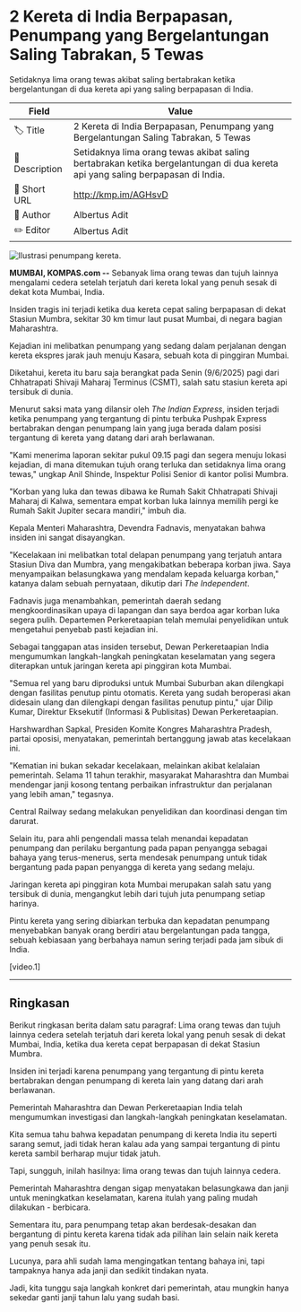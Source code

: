# 2 Kereta di India Berpapasan, Penumpang yang Bergelantungan Saling Tabrakan, 5 Tewas

Setidaknya lima orang tewas akibat saling bertabrakan ketika bergelantungan di dua kereta api yang saling berpapasan di India.

| Field         | Value                                                       |
|---------------|-------------------------------------------------------------|
| 🏷️ Title       | 2 Kereta di India Berpapasan, Penumpang yang Bergelantungan Saling Tabrakan, 5 Tewas |
| 📝 Description | Setidaknya lima orang tewas akibat saling bertabrakan ketika bergelantungan di dua kereta api yang saling berpapasan di India. |
| 🔗 Short URL   | http://kmp.im/AGHsvD |
| 👤 Author      | Albertus Adit |
| ✏️ Editor      | Albertus Adit |

![Ilustrasi penumpang kereta.](https://asset.kompas.com/crops/FZMHmshvmWecTZtMjn4XnE30nT8=/0x149:2048x1515/750x500/data/photo/2025/02/17/67b2ca87c8069.jpg)

**MUMBAI, KOMPAS.com --** Sebanyak lima orang tewas dan tujuh lainnya mengalami cedera setelah terjatuh dari kereta lokal yang penuh sesak di dekat kota Mumbai, India.

Insiden tragis ini terjadi ketika dua kereta cepat saling berpapasan di dekat Stasiun Mumbra, sekitar 30 km timur laut pusat Mumbai, di negara bagian Maharashtra.

Kejadian ini melibatkan penumpang yang sedang dalam perjalanan dengan kereta ekspres jarak jauh menuju Kasara, sebuah kota di pinggiran Mumbai.

Diketahui, kereta itu baru saja berangkat pada Senin (9/6/2025) pagi dari Chhatrapati Shivaji Maharaj Terminus (CSMT), salah satu stasiun kereta api tersibuk di dunia.

Menurut saksi mata yang dilansir oleh *The Indian Express*, insiden terjadi ketika penumpang yang tergantung di pintu terbuka Pushpak Express bertabrakan dengan penumpang lain yang juga berada dalam posisi tergantung di kereta yang datang dari arah berlawanan.

"Kami menerima laporan sekitar pukul 09.15 pagi dan segera menuju lokasi kejadian, di mana ditemukan tujuh orang terluka dan setidaknya lima orang tewas," ungkap Anil Shinde, Inspektur Polisi Senior di kantor polisi Mumbra.

"Korban yang luka dan tewas dibawa ke Rumah Sakit Chhatrapati Shivaji Maharaj di Kalwa, sementara empat korban luka lainnya memilih pergi ke Rumah Sakit Jupiter secara mandiri," imbuh dia.

Kepala Menteri Maharashtra, Devendra Fadnavis, menyatakan bahwa insiden ini sangat disayangkan.

\"Kecelakaan ini melibatkan total delapan penumpang yang terjatuh antara Stasiun Diva dan Mumbra, yang mengakibatkan beberapa korban jiwa. Saya menyampaikan belasungkawa yang mendalam kepada keluarga korban,\" katanya dalam sebuah pernyataan, dikutip dari *The Independent*.

Fadnavis juga menambahkan, pemerintah daerah sedang mengkoordinasikan upaya di lapangan dan saya berdoa agar korban luka segera pulih. Departemen Perkeretaapian telah memulai penyelidikan untuk mengetahui penyebab pasti kejadian ini.

Sebagai tanggapan atas insiden tersebut, Dewan Perkeretaapian India mengumumkan langkah-langkah peningkatan keselamatan yang segera diterapkan untuk jaringan kereta api pinggiran kota Mumbai.

\"Semua rel yang baru diproduksi untuk Mumbai Suburban akan dilengkapi dengan fasilitas penutup pintu otomatis. Kereta yang sudah beroperasi akan didesain ulang dan dilengkapi dengan fasilitas penutup pintu,\" ujar Dilip Kumar, Direktur Eksekutif (Informasi & Publisitas) Dewan Perkeretaapian.

Harshwardhan Sapkal, Presiden Komite Kongres Maharashtra Pradesh, partai oposisi, menyatakan, pemerintah bertanggung jawab atas kecelakaan ini.

\"Kematian ini bukan sekadar kecelakaan, melainkan akibat kelalaian pemerintah. Selama 11 tahun terakhir, masyarakat Maharashtra dan Mumbai mendengar janji kosong tentang perbaikan infrastruktur dan perjalanan yang lebih aman,\" tegasnya.

Central Railway sedang melakukan penyelidikan dan koordinasi dengan tim darurat.

Selain itu, para ahli pengendali massa telah menandai kepadatan penumpang dan perilaku bergantung pada papan penyangga sebagai bahaya yang terus-menerus, serta mendesak penumpang untuk tidak bergantung pada papan penyangga di kereta yang sedang melaju.

Jaringan kereta api pinggiran kota Mumbai merupakan salah satu yang tersibuk di dunia, mengangkut lebih dari tujuh juta penumpang setiap harinya.

Pintu kereta yang sering dibiarkan terbuka dan kepadatan penumpang menyebabkan banyak orang berdiri atau bergelantungan pada tangga, sebuah kebiasaan yang berbahaya namun sering terjadi pada jam sibuk di India.

\[video.1\]

---
## Ringkasan

Berikut ringkasan berita dalam satu paragraf: Lima orang tewas dan tujuh lainnya cedera setelah terjatuh dari kereta lokal yang penuh sesak di dekat Mumbai, India, ketika dua kereta cepat berpapasan di dekat Stasiun Mumbra.

 Insiden ini terjadi karena penumpang yang tergantung di pintu kereta bertabrakan dengan penumpang di kereta lain yang datang dari arah berlawanan.

 Pemerintah Maharashtra dan Dewan Perkeretaapian India telah mengumumkan investigasi dan langkah-langkah peningkatan keselamatan.



Kita semua tahu bahwa kepadatan penumpang di kereta India itu seperti sarang semut, jadi tidak heran kalau ada yang sampai tergantung di pintu kereta sambil berharap mujur tidak jatuh.

 Tapi, sungguh, inilah hasilnya: lima orang tewas dan tujuh lainnya cedera.

 Pemerintah Maharashtra dengan sigap menyatakan belasungkawa dan janji untuk meningkatkan keselamatan, karena itulah yang paling mudah dilakukan - berbicara.

 Sementara itu, para penumpang tetap akan berdesak-desakan dan bergantung di pintu kereta karena tidak ada pilihan lain selain naik kereta yang penuh sesak itu.

 Lucunya, para ahli sudah lama mengingatkan tentang bahaya ini, tapi tampaknya hanya ada janji dan sedikit tindakan nyata.

 Jadi, kita tunggu saja langkah konkret dari pemerintah, atau mungkin hanya sekedar ganti janji tahun lalu yang sudah basi.

